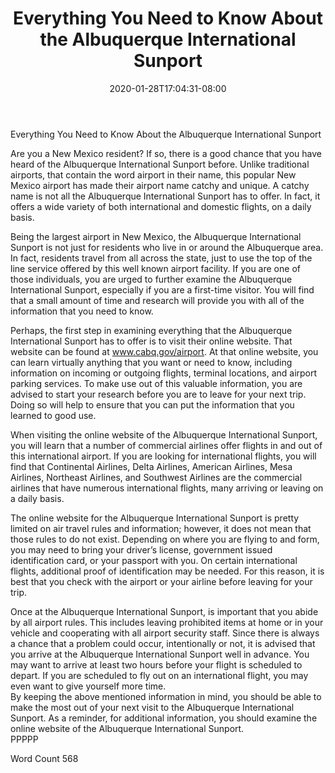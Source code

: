 ﻿---
title: "Everything You Need to Know About the Albuquerque International Sunport"
date: 2020-01-28T17:04:31-08:00
description: "International Airports Tips for Web Success"
featured_image: "/images/International Airports.jpg"
tags: ["International Airports"]
---

Everything You Need to Know About the Albuquerque International Sunport

Are you a New Mexico resident?  If so, there is a good chance that you have heard of the Albuquerque International Sunport before.  Unlike traditional airports, that contain the word airport in their name, this popular New Mexico airport has made their airport name catchy and unique. A catchy name is not all the Albuquerque International Sunport has to offer.  In fact, it offers a wide variety of both international and domestic flights, on a daily basis.

Being the largest airport in New Mexico, the Albuquerque International Sunport is not just for residents who live in or around the Albuquerque area.  In fact, residents travel from all across the state, just to use the top of the line service offered by this well known airport facility.  If you are one of those individuals, you are urged to further examine the Albuquerque International Sunport, especially if you are a first-time visitor.  You will find that a small amount of time and research will provide you with all of the information that you need to know.  

Perhaps, the first step in examining everything that the Albuquerque International Sunport has to offer is to visit their online website. That website can be found at www.cabq.gov/airport.  At that online website, you can learn virtually anything that you want or need to know, including information on incoming or outgoing flights, terminal locations, and airport parking services. To make use out of this valuable information, you are advised to start your research before you are to leave for your next trip. Doing so will help to ensure that you can put the information that you learned to good use.  

When visiting the online website of the Albuquerque International Sunport, you will learn that a number of commercial airlines offer flights in and out of this international airport.  If you are looking for international flights, you will find that Continental Airlines, Delta Airlines, American Airlines, Mesa Airlines, Northeast Airlines, and Southwest Airlines are the commercial airlines that have numerous international flights, many arriving or leaving on a daily basis.  

The online website for the Albuquerque International Sunport is pretty limited on air travel rules and information; however, it does not mean that those rules to do not exist.  Depending on where you are flying to and form, you may need to bring your driver’s license, government issued identification card, or your passport with you. On certain international flights, additional proof of identification may be needed. For this reason, it is best that you check with the airport or your airline before leaving for your trip.  

Once at the Albuquerque International Sunport, is important that you abide by all airport rules. This includes leaving prohibited items at home or in your vehicle and cooperating with all airport security staff. Since there is always a chance that a problem could occur, intentionally or not, it is advised that you arrive at the Albuquerque International Sunport well in advance.  You may want to arrive at least two hours before your flight is scheduled to depart.  If you are scheduled to fly out on an international flight, you may even want to give yourself more time.  
By keeping the above mentioned information in mind, you should be able to make the most out of your next visit to the Albuquerque International Sunport.  As a reminder, for additional information, you should examine the online website of the Albuquerque International Sunport.  
PPPPP

Word Count 568


